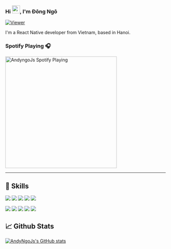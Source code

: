 ### Hi <img src="https://media.giphy.com/media/hvRJCLFzcasrR4ia7z/giphy.gif" width="25px">, I'm Đông Ngô

[![Viewer](https://komarev.com/ghpvc/?username=andyngojs&color=1A8FE3&style=flat)](https://github.com/andyngojs)

I'm a React Native developer from Vietnam, based in Hanoi.

### Spotify Playing 🎧
<a href='https://open.spotify.com/user/317hwydurunlmbushkn5jnpetc6e'>
    <img src='https://andyngojs.vercel.app/api/spotify' alt='AndyngoJs Spotify Playing' width='350' style='max-width: 100%' />
</a>

---
##  💼 Skills
![](https://img.shields.io/badge/Code-Javascript-informational?style=for-the-badge&logo=javascript&logoColor=white&color=1A8FE3)
![](https://img.shields.io/badge/Code-React-informational?style=for-the-badge&logo=react&logoColor=white&color=1A8FE3)
![](https://img.shields.io/badge/Code-React_Native-informational?style=for-the-badge&logo=react&logoColor=white&color=1A8FE3)
![](https://img.shields.io/badge/Code-Redux-informational?style=for-the-badge&logo=redux&logoColor=white&color=1A8FE3)
![](https://img.shields.io/badge/Code-Typescript-informational?style=for-the-badge&logo=typescript&logoColor=white&color=1A8FE3)

![](https://img.shields.io/badge/Tool-VSCode-informational?style=for-the-badge&logo=visualstudiocode&logoColor=white&color=DB504A)
![](https://img.shields.io/badge/Tool-Gitlab-informational?style=for-the-badge&logo=gitlab&logoColor=white&color=DB504A)
![](https://img.shields.io/badge/Tool-Clickup-informational?style=for-the-badge&logo=clickup&logoColor=white&color=DB504A)
![](https://img.shields.io/badge/Tool-Github-informational?style=for-the-badge&logo=github&logoColor=white&color=DB504A)
![](https://img.shields.io/badge/Tool-Git-informational?style=for-the-badge&logo=git&logoColor=white&color=DB504A)

## 📈 Github Stats
[![AndyNgoJs's GitHub stats](https://github-readme-stats.vercel.app/api?username=andyngojs&show_icons=true)](https://github.com/andyngojs)
